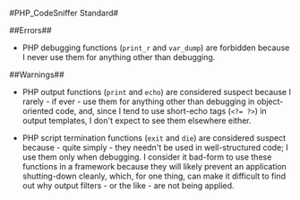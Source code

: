 #PHP_CodeSniffer Standard#

##Errors##

* PHP debugging functions (`print_r` and `var_dump`) are forbidden because I never use them for anything other than debugging.

##Warnings##

* PHP output functions (`print` and `echo`) are considered suspect because I rarely - if ever - use them for anything other than debugging in object-oriented code, and, since I tend to use short-echo tags (`<?= ?>`) in output templates, I don't expect to see them elsewhere either.

* PHP script termination functions (`exit` and `die`) are considered suspect because - quite simply - they needn't be used in well-structured code; I use them only when debugging.  I consider it bad-form to use these functions in a framework because they will likely prevent an application shutting-down cleanly, which, for one thing, can make it difficult to find out why output filters - or the like - are not being applied.
